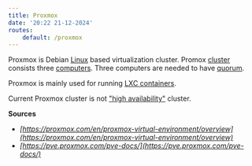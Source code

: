 ```yaml
---
title: Proxmox
date: '20:22 21-12-2024'
routes:
    default: /proxmox
---
```


Proxmox is Debian [Linux](/linux) based virtualization cluster. Promox [cluster](/https://pve.proxmox.com/pve-docs/chapter-pvecm.html) consists three [computers](/amd64-computers). Three computers are needed to have [quorum](/https://pve.proxmox.com/pve-docs/chapter-pvecm.html).

Proxmox is mainly used for running [LXC containers](/lxc).

Current Proxmox cluster is not ["high availability"](https://pve.proxmox.com/pve-docs/chapter-ha-manager.html) cluster.

**Sources**

* _[https://proxmox.com/en/proxmox-virtual-environment/overview](https://proxmox.com/en/proxmox-virtual-environment/overview)_
* _[https://pve.proxmox.com/pve-docs/](https://pve.proxmox.com/pve-docs/)_